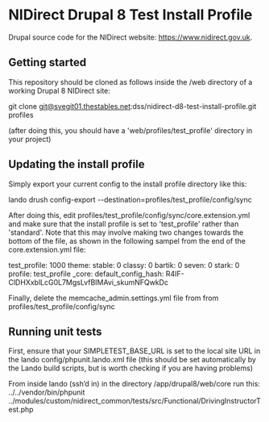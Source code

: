 # NIDirect Drupal 8 Test Install Profile

Drupal source code for the NIDirect website: https://www.nidirect.gov.uk.

## Getting started

This repository should be cloned as follows inside the /web directory of a working Drupal 8 NIDirect site:

 git clone git@svegit01.thestables.net:dss/nidirect-d8-test-install-profile.git profiles
 
(after doing this, you should have a 'web/profiles/test_profile' directory in your project)

## Updating the install profile

Simply export your current config to the install profile directory like this:

 lando drush config-export --destination=profiles/test_profile/config/sync
 
After doing this, edit profiles/test_profile/config/sync/core.extension.yml and make sure that the install profile is set to 'test_profile' rather than 'standard'. Note that this may involve making two changes towards the bottom of the file, as shown in the following sampel from the end of the core.extension.yml file:

  test_profile: 1000
  theme:
    stable: 0
    classy: 0
    bartik: 0
    seven: 0
    stark: 0
  profile: test_profile
  _core:
    default_config_hash: R4IF-ClDHXxblLcG0L7MgsLvfBIMAvi_skumNFQwkDc

Finally, delete the memcache_admin.settings.yml file from from profiles/test_profile/config/sync

## Running unit tests

First, ensure that your SIMPLETEST_BASE_URL is set to the local site URL in the lando 
config/phpunit.lando.xml file (this should be set automatically by the Lando build scripts, 
but is worth checking if you are having problems)

From inside lando (ssh’d in) in the directory /app/drupal8/web/core
run this:
../../vendor/bin/phpunit ../modules/custom/nidirect_common/tests/src/Functional/DrivingInstructorTest.php

